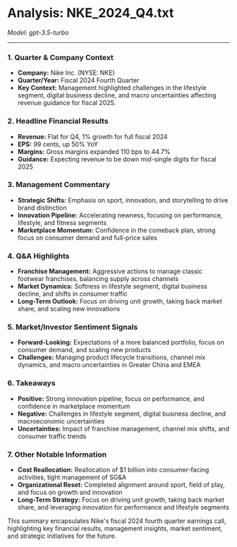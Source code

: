 # Analysis: NKE_2024_Q4.txt

*Model: gpt-3.5-turbo*

---

### 1. Quarter & Company Context
- **Company:** Nike Inc. (NYSE: NKE)
- **Quarter/Year:** Fiscal 2024 Fourth Quarter
- **Key Context:** Management highlighted challenges in the lifestyle segment, digital business decline, and macro uncertainties affecting revenue guidance for fiscal 2025.

### 2. Headline Financial Results
- **Revenue:** Flat for Q4, 1% growth for full fiscal 2024
- **EPS:** 99 cents, up 50% YoY
- **Margins:** Gross margins expanded 110 bps to 44.7%
- **Guidance:** Expecting revenue to be down mid-single digits for fiscal 2025

### 3. Management Commentary
- **Strategic Shifts:** Emphasis on sport, innovation, and storytelling to drive brand distinction
- **Innovation Pipeline:** Accelerating newness, focusing on performance, lifestyle, and fitness segments
- **Marketplace Momentum:** Confidence in the comeback plan, strong focus on consumer demand and full-price sales

### 4. Q&A Highlights
- **Franchise Management:** Aggressive actions to manage classic footwear franchises, balancing supply across channels
- **Market Dynamics:** Softness in lifestyle segment, digital business decline, and shifts in consumer traffic
- **Long-Term Outlook:** Focus on driving unit growth, taking back market share, and scaling new innovations

### 5. Market/Investor Sentiment Signals
- **Forward-Looking:** Expectations of a more balanced portfolio, focus on consumer demand, and scaling new products
- **Challenges:** Managing product lifecycle transitions, channel mix dynamics, and macro uncertainties in Greater China and EMEA

### 6. Takeaways
- **Positive:** Strong innovation pipeline, focus on performance, and confidence in marketplace momentum
- **Negative:** Challenges in lifestyle segment, digital business decline, and macroeconomic uncertainties
- **Uncertainties:** Impact of franchise management, channel mix shifts, and consumer traffic trends

### 7. Other Notable Information
- **Cost Reallocation:** Reallocation of $1 billion into consumer-facing activities, tight management of SG&A
- **Organizational Reset:** Completed alignment around sport, field of play, and focus on growth and innovation
- **Long-Term Strategy:** Focus on driving unit growth, taking back market share, and leveraging innovation for performance and lifestyle segments

This summary encapsulates Nike's fiscal 2024 fourth quarter earnings call, highlighting key financial results, management insights, market sentiment, and strategic initiatives for the future.